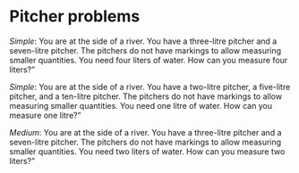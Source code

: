 # Pitcher problems

_Simple_: You are at the side of a river. You have a three-litre
pitcher and a seven-litre pitcher. The pitchers do not have markings to
allow measuring smaller quantities. You need four liters of water. How
can you measure four liters?”

_Simple_: You are at the side of a river. You have a two-litre
pitcher, a five-litre pitcher, and a ten-litre pitcher. The pitchers do
not have markings to allow measuring smaller quantities. You need one
litre of water. How can you measure one litre?”

_Medium_: You are at the side of a river. You have a three-litre
pitcher and a seven-litre pitcher. The pitchers do not have markings to
allow measuring smaller quantities. You need two liters of water. How
can you measure two liters?”
